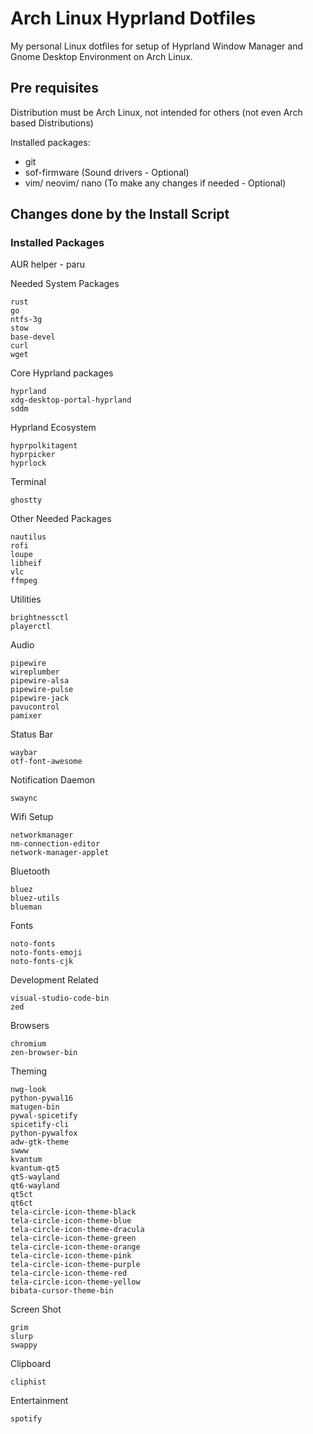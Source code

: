 # Arch Linux Hyprland Dotfiles

My personal Linux dotfiles for setup of Hyprland Window Manager and Gnome Desktop Environment on Arch Linux.

## Pre requisites

Distribution must be Arch Linux, not intended for others (not even Arch based Distributions)

Installed packages:

- git
- sof-firmware (Sound drivers - Optional)
- vim/ neovim/ nano (To make any changes if needed - Optional)

## Changes done by the Install Script

### Installed Packages

AUR helper - paru

Needed System Packages

```
rust
go
ntfs-3g
stow
base-devel
curl
wget
```

Core Hyprland packages

```
hyprland
xdg-desktop-portal-hyprland
sddm
```

Hyprland Ecosystem

```
hyprpolkitagent
hyprpicker
hyprlock
```

Terminal

```
ghostty
```

Other Needed Packages

```
nautilus
rofi
loupe
libheif
vlc
ffmpeg
```

Utilities

```
brightnessctl
playerctl
```

Audio

```
pipewire
wireplumber
pipewire-alsa
pipewire-pulse
pipewire-jack
pavucontrol
pamixer
```

Status Bar

```
waybar
otf-font-awesome
```

Notification Daemon

```
swaync
```

Wifi Setup

```
networkmanager
nm-connection-editor
network-manager-applet
```

Bluetooth

```
bluez
bluez-utils
blueman
```

Fonts

```
noto-fonts
noto-fonts-emoji
noto-fonts-cjk
```

Development Related

```
visual-studio-code-bin
zed
```

Browsers

```
chromium
zen-browser-bin
```

Theming

```
nwg-look
python-pywal16
matugen-bin
pywal-spicetify
spicetify-cli
python-pywalfox
adw-gtk-theme
swww
kvantum
kvantum-qt5
qt5-wayland
qt6-wayland
qt5ct
qt6ct
tela-circle-icon-theme-black
tela-circle-icon-theme-blue
tela-circle-icon-theme-dracula
tela-circle-icon-theme-green
tela-circle-icon-theme-orange
tela-circle-icon-theme-pink
tela-circle-icon-theme-purple
tela-circle-icon-theme-red
tela-circle-icon-theme-yellow
bibata-cursor-theme-bin
```

Screen Shot

```
grim
slurp
swappy
```

Clipboard

```
cliphist
```

Entertainment

```
spotify
```
